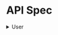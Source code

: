 # API Spec

<details>
  <summary>User</summary>


## Create User

Request :

- Method : POST
- Endpoint : `/api/users`
  - Header :
    - Content-Type: multipart/form-data
    - Accept: application/json
  - Body :
  
  ```json
  {
      "id" : "string, unique",
      "name" : "string",
      "email" : "string",
      "password" : "string",
      "gender" : "string",
      "phone" : "string"
  }
  ```
  
  Response :
  
  ```json
  {
      "code" : "number",
      "error" : "boolean",
      "message" : "string",
      "data" : {
          "id" : "string, unique",
          "name" : "string",
          "email" : "string",
          "gender" : "string",
          "phone" : "string",
          "updated_at" : "Date",
          "deleted_at" : "Date"
      }
  }
  ```
  
  ## Get User
  
  Request :
  
  - Method : GET
  - Endpoint : `/api/users/{id_user}`
  - Header :
    - Accept: application/json
  
  Response :
  
  ```json
  {
      "code" : "number",
      "error" : "boolean",
      "message" : "string",
      "data" : {
          "id" : "string, unique",
          "name" : "string",
          "email" : "string",
          "gender" : "string",
          "phone" : "string",
          "updated_at" : "Date",
          "deleted_at" : "Date"
      }
  }
  ```
  
  ## List User
  
  Request :
  
  - Method : GET
  - Endpoint : `/api/users`
  - Header :
    - Accept: application/json
  - Query Params
    - page : number
    - size : number
  
  Response :
  
  ```json
  {
      "code" : "number",
      "error" : "boolean",
      "message" : "string",
      "currentPage" : "number",
      "isLast" : "boolean",
      "totalPage" : "number",
      "data" : [
          {
              "id" : "string, unique",
              "name" : "string",
              "email" : "string",
              "gender" : "string",
              "phone" : "string",
              "updated_at" : "Date",
              "deleted_at" : "Date"
          }
      ]
  }
  ```
  
  ## Update User
  
  Request :
  
  - Method : PUT
  - Endpoint : `/api/users/{id_user}`
  - Header :
    - Content-Type: multipart/form-data
    - Accept: application/json
  - Body :
  
  ```json
  {
      "name" : "string",
      "email" : "string",
      "password" : "string",
      "gender" : "string",
      "phone" : "string"
  }
  ```
  
  Response :
  
  ```json
  {
      "code" : "number",
      "error" : "boolean",
      "message" : "string",
      "data" : {
          "id" : "string, unique",
          "name" : "string",
          "email" : "string",
          "gender" : "string",
          "phone" : "string"
      }
  }
  ```
  
  ## Delete User
  
  Request :
  
  - Method : DELETE
  - Endpoint : `/api/users/{id_user}`
  - Header :
    - Accept: application/json
  
  Response :
  
  ```json
  {
      "code" : "number",
      "error" : "boolean",
      "message" : "string",
      "data" : {}
  }
  ```
</details>